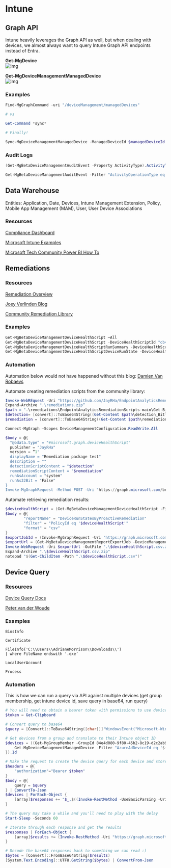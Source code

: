 # Intune

## Graph API

Intune heavily leverages the Graph API as well, but when dealing with devices, we almost always want to query Intune Graph API endpoints instead of Entra.

**Get-MgDevice**  
![img](./img/get-mgdevice.png)

**Get-MgDeviceManagementManagedDevice**  
![img](./img/get-mgdevicemanagementmanageddevice.png)

### Examples

```powershell
Find-MgGraphCommand -uri "/deviceManagement/managedDevices"

# vs

Get-Command *sync* 

# Finally!

Sync-MgDeviceManagementManagedDevice -ManagedDeviceId $managedDeviceId
```

### Audit Logs

```powershell
(Get-MgBetaDeviceManagementAuditEvent -Property ActivityType).ActivityType | Select-Object -Unique

Get-MgBetaDeviceManagementAuditEvent -Filter "ActivityOperationType eq 'Delete'" -Top 200 | Sort-Object ActivityDateTime 
```

## Data Warehouse
Entities: Application, Date, Devices, Intune Management Extension, Policy, Mobile App Management (MAM), User, User Device Associations

### Resources

[Compliance Dashboard](https://appsource.microsoft.com/en-us/product/power-bi/pbi_intune.intune_compliance_dw_app?tab=Overview)  

[Microsoft Intune Examples](https://github.com/microsoft/Intune-Data-Warehouse)  

[Microsoft Tech Community Power BI How To](https://techcommunity.microsoft.com/t5/intune-customer-success/support-tip-using-powerbi-to-build-custom-reports-with-intune/ba-p/294970)  

## Remediations

### Resources

[Remediation Overview](https://learn.microsoft.com/en-us/mem/intune/fundamentals/powershell-scripts-remediation)  

[Joey Verlinden Blog](https://www.joeyverlinden.com/my-most-used-proactive-remediations/)  

[Community Remediation Library](https://github.com/JayRHa/EndpointAnalyticsRemediationScripts)

### Examples

```powershell
Get-MgBetaDeviceManagementDeviceHealthScript –All
Get-MgBetaDeviceManagementDeviceHealthScript -DeviceHealthScriptId "cb4d5849-4f5f-4c9a-afbb-cdbdbc149563"
Get-MgBetaDeviceManagementDeviceHealthScriptRunSummary -DeviceHealthScriptId "cb4d5849-4f5f-4c9a-afbb-cdbdbc149563"
Get-MgBetaDeviceManagementDeviceHealthScriptDeviceRunState -DeviceHealthScriptId "cb4d5849-4f5f-4c9a-afbb-cdbdbc149563"
```

### Automation

Automation below would not have happened without this blog:
[Damien Van Robaeys](https://www.systanddeploy.com/2020/12/manage-intune-proactive-remediation.html)  

Automate creating remediation scripts from the community library:

```powershell
Invoke-WebREquest -Uri "https://github.com/JayRHa/EndpointAnalyticsRemediationScripts/archive/refs/heads/main.zip" -OutFile .\remediations.zip
Expand-Archive ".\remediations.zip“
$path = ".\remediations\EndpointAnalyticsRemediationScripts-main\Get-BitlockerRecoveryKey“
$detection= [convert]::ToBase64String((Get-Content $path\detection_BitlockerRecoveryKey.ps1 -AsByteStream))
$remediation = [convert]::ToBase64String((Get-Content $path\remediation_BitlockerRecoveryKey.ps1 -AsByteStream))

Connect-MgGraph –Scopes DeviceManagementConfiguration.ReadWrite.All

$body = @{
  "@odata.type“ = "#microsoft.graph.deviceHealthScript"
  publisher = "JayRHa"
  version = “1"
  displayName = "Remediation package test"
  description = ""
  detectionScriptContent = "$detection"
  remediationScriptContent = "$remediation"
  runAsAccount = "system"
  runAs32Bit = "False"
}
Invoke-MgGraphRequest -Method POST -Uri "https://graph.microsoft.com/beta/deviceManagement/deviceHealthScripts" -Body $body
```

Automate retrieving remediation results:

```powershell
$deviceHealthScript = (Get-MgBetaDeviceManagementDeviceHealthScript -Filter "DisplayName eq 'Get-LocalAdmins'").Id
$body = @{
        "reportName" = "DeviceRunStatesByProactiveRemediation"
        "filter" = "PolicyId eq '$deviceHealthScript'"
        "format" = "csv"
}
$exportJobId = (Invoke-MgGraphRequest -Uri 'https://graph.microsoft.com/beta/deviceManagement/reports/exportJobs' -Method POST -Body $body).Id
$exportUrl = (Get-MgBetaDeviceManagementReportExportJob -DeviceManagementExportJobId $exportJobId).Url
Invoke-WebRequest -Uri $exportUrl -OutFile ".\$deviceHealthScript.csv.zip"
Expand-Archive ".\$deviceHealthScript.csv.zip"
notepad "$(Get-ChildItem -Path ".\$deviceHealthScript.csv")"

```

## Device Query

### Resources

[Device Query Docs](https://learn.microsoft.com/en-us/mem/analytics/data-platform-schema)

[Peter van der Woude](https://petervanderwoude.nl/post/getting-started-with-device-query/)

### Examples

```kql
BiosInfo

Certificate

FileInfo('C:\\Users\\AdrianeMorrison\\Downloads\\')
| where FileName endswith '.exe’

LocalUserAccount

Process
```

### Automation

This is how we can run a query via API against multiple devices (get group membership, get intune device id, save query in base64, run query)

```powershell
# You will need to obtain a bearer token with permissions to use device query and use it with this script
$token = Get-Clipboard

# Convert query to base64
$query = [Convert]::ToBase64String([char[]]'WindowsEvent("Microsoft-Windows-CodeIntegrity/Operational") | where EventId == 3076')

# Get devices from a group and translate to their Intune object ID
$devices = ((Get-MgGroupMember -GroupId 84e4d080-9f80-45b2-8c19-d2c2ab973745).Id | ForEach-Object {
    Get-MgDeviceManagementManagedDevice -Filter "AzureAdDeviceId eq '$((Get-MgDevice -DeviceId $_).DeviceId)'"
}).Id

# Make the request to create the device query for each device and store the Intune ID and query ID in a variable
$headers = @{
    "authorization"="Bearer $token"
}
$body = @{
    query = $query
} | ConvertTo-Json
$devices | ForEach-Object { 
    [array]$responses += "$_,$((Invoke-RestMethod -UseBasicParsing -Uri 'https://graph.microsoft.com/beta/deviceManagement/managedDevices/04faf88e-6fe3-46df-8d9c-6da64b912f5b/createQuery' -Method 'POST' -Headers $headers -ContentType 'application/json' -Body $body).Id)"
}

# The query may take a while and you'll need to play with the delay
Start-Sleep -Seconds 60

# Iterate through each response and get the results
$responses | ForEach-Object {
    [array]$results += (Invoke-RestMethod -Uri "https://graph.microsoft.com/beta/deviceManagement/managedDevices/$($_.split(',')[0])/queryResults/$($_.split(',')[1])" -Headers $headers -ContentType 'application/json').results
}

# Decode the base64 responses back to something we can read :)
$bytes = [Convert]::FromBase64String($results)
[System.Text.Encoding]::UTF8.GetString($bytes) | ConvertFrom-Json
```
